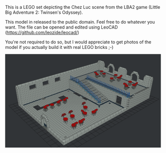 This is a LEGO set depicting the Chez Luc scene from the LBA2 game (Little Big Adventure 2: Twinsen's Odyssey).

This model in released to the public domain. Feel free to do whatever you want. The file can be opened and edited using LeoCAD (https://github.com/leozide/leocad/)

You're not required to do so, but I would appreciate to get photos of the model if you actually build it with real LEGO bricks ;-)

![LBA2: Chez Luc scene](preview.png)
